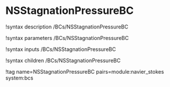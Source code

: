 # NSStagnationPressureBC

!syntax description /BCs/NSStagnationPressureBC

!syntax parameters /BCs/NSStagnationPressureBC

!syntax inputs /BCs/NSStagnationPressureBC

!syntax children /BCs/NSStagnationPressureBC

!tag name=NSStagnationPressureBC pairs=module:navier_stokes system:bcs
